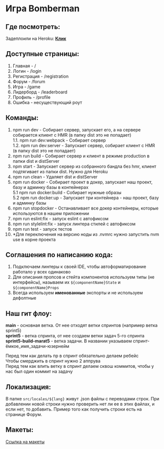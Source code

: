 # Игра Bomberman


## Где посмотреть:
Задеплоили на Heroku: [**Клик**](https://gamedev-ypraktikum.herokuapp.com/)

## Доступные страницы:
1. Главная - /
2. Логин - /login
3. Регистрация - /registration
4. Форум - /forum
5. Игра - /game
6. Лидерборд - /leaderboard
7. Профиль - /profile
8. Ошибка - несуществующий роут

## Команды:  
1. npm run dev - Собирает сервер, запускает его, а на сервере собирается клиент с HMR (в папку dist это не попадает)  
    1.1. npm run dev:webpack - Собирает сервер  
    1.2. npm run dev:server - Запускает сервер, собирает клиент с HMR (в папку dist это не попадает)  
2. npm run build - Собирает сервер и клиент в режиме production в папки dist и distServer
3. npm start - Запускает сервер из собранного бандла без hmr, клиент подтягивает из папки dist. Нужно для Heroku
4. npm run clean - Удаляет dist и distServer
5. npm run docker - Собирает проект в докер, запускает наш проект, базу и админку базы в контейнерах  
    5.1 npm run docker:build - Собирает нужные образы  
    5.2 npm run docker:up - Запускает три контейнера - наш проект, базу и админку базы
6. npm run stopdocker - Останавливает все докер контейнеры, которые используются в нашем приложении
7. npm run eslint:fix - запуск eslint с автофиксом  
8. npm run stylelint:fix - запуск линтера стилей с автофиксом  
9. npm run test - запуск тестов  
10. *Для переключения на версию ноды из .nvmrc нужно запустить nvm use в корне проекта

## Соглашения по написанию кода:
1. Подключаем линтеры к своей IDE, чтобы автоформатирование работало у всех одинаково
2. Для описания пропсов и стейта компонентов используем типы (не интерфейсы), называем их `${componentName}State` и `${componentName}Props`
3. Всегда используем **именованные** экспорты и не используем дефолтные

## Наш гит флоу:
**main** - основная ветка. От нее отходят ветки спринтов (например ветка sprint5)  
**sprint5** - ветка спринта, от нее создаем ветки задач 5-го спринта  
**sprint5-build-marat5** - ветка задачи. В названии указываем спринт-ёмкое_имя_задачи-юзернейм

Перед тем как делать пр в спринт обязательно делаем ребейс  
Чтобы смерджить в спринт нужно 2 аппрува  
Перед тем как влить ветку в спринт делаем сквош коммитов, чтобы у нас был один коммит на задачу

## Локализация:
В папке `src/locales/${lang}` живут .json файлы с переводами строк. При добавлении новой строки нужно проверить нет ли ее в этих файлах, и если нет, то добавить. Пример того как получить строки есть на странице Форум.


## Макеты:
[Ссылка на макеты](https://www.figma.com/file/l7ObcbZiqRjKX5IREhn4QF/%D0%9C%D0%B0%D0%BA%D0%B5%D1%82%D1%8B-%D1%81%D1%82%D1%80%D0%B0%D0%BD%D0%B8%D1%86-%D0%B4%D0%BB%D1%8F-%D0%B8%D0%B3%D1%80%D1%8B?node-id=0%3A1)
